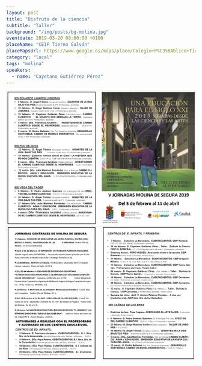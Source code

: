 ```yaml
---
layout: post
title: "Disfruta de la ciencia"
subtitle: "Taller"
background: "/img/posts/bg-molina.jpg"
eventdate: 2019-03-20 08:00:00 +0100
placeName: "CEIP Tierno Galván"
placeMapsUrl: https://www.google.es/maps/place/Colegio+P%C3%BAblico+Tierno+Galv%C3%A1n/@38.0572376,-1.2188239,17z/data=!4m5!3m4!1s0xd6380ad6dc3aeaf:0x65e86440ba59c994!8m2!3d38.0518154!4d-1.2031051
category: "local"
tags: "molina"
speakers:
  - name: "Cayetano Gutiérrez Pérez"
---
```


![cartel](/img/posts/1folletomolina.png)
![cartel](/img/posts/2folletomolina.png)

